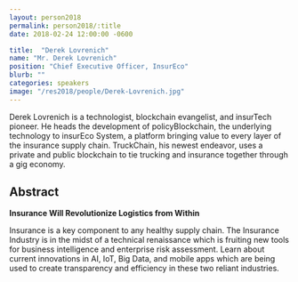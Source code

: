 ```yaml
---
layout: person2018
permalink: person2018/:title
date: 2018-02-24 12:00:00 -0600

title:  "Derek Lovrenich"
name: "Mr. Derek Lovrenich"
position: "Chief Executive Officer, InsurEco"
blurb: ""
categories: speakers
image: "/res2018/people/Derek-Lovrenich.jpg"
---
```


Derek Lovrenich is a technologist, blockchain evangelist, and insurTech pioneer. He heads the development of policyBlockchain, the underlying technology to insurEco System, a platform bringing value to every layer of the insurance supply chain. TruckChain, his newest endeavor, uses a private and public blockchain to tie trucking and insurance together through a gig economy.

## Abstract

**Insurance Will Revolutionize Logistics from Within**

Insurance is a key component to any healthy supply chain. The Insurance Industry is in the midst of a technical renaissance which is fruiting new tools for business intelligence and enterprise risk assessment. Learn about current innovations in AI, IoT, Big Data, and mobile apps which are being used to create transparency and efficiency in these two reliant industries.